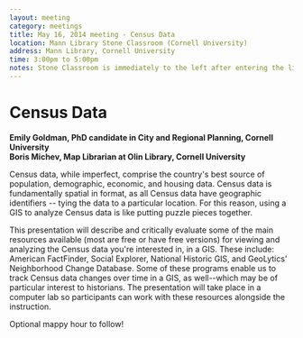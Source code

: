 ```yaml
---
layout: meeting
category: meetings
title: May 16, 2014 meeting - Census Data
location: Mann Library Stone Classroom (Cornell University)
address: Mann Library, Cornell University
time: 3:00pm to 5:00pm
notes: Stone Classroom is immediately to the left after entering the library proper.
---
```


# Census Data

**Emily Goldman, PhD candidate in City and Regional Planning, Cornell University**  
**Boris Michev, Map Librarian at Olin Library, Cornell University**

Census data, while imperfect, comprise the country's best source of population, demographic, economic, and housing data. Census data is fundamentally spatial in format, as all Census data have geographic identifiers -- tying the data to a particular location. For this reason, using a GIS to analyze Census data is like putting puzzle pieces together.

This presentation will describe and critically evaluate some of the main resources available (most are free or have free versions) for viewing and analyzing the Census data you're interested in, in a GIS. These include: American FactFinder, Social Explorer, National Historic GIS, and GeoLytics' Neighborhood Change Database. Some of these programs enable us to track Census data changes over time in a GIS, as well--which may be of particular interest to historians. The presentation will take place in a computer lab so participants can work with these resources alongside the instruction.

Optional mappy hour to follow!


